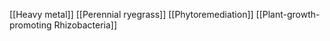 [[Heavy metal]]
[[Perennial ryegrass]]
[[Phytoremediation]]
[[Plant-growth-promoting Rhizobacteria]]
